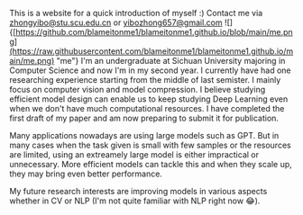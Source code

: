This is a website for a quick introduction of myself :) Contact me via zhongyibo@stu.scu.edu.cn or yibozhong657@gmail.com
![]{[https://github.com/blameitonme1/blameitonme1.github.io/blob/main/me.png](https://raw.githubusercontent.com/blameitonme1/blameitonme1.github.io/main/me.png) "me"}
I'm an undergraduate at Sichuan University majoring in Computer Science and now I'm in my second year. I currently have had one researching experience starting from the middle of last semister. I mainly focus on computer vision and model compression. I believe studying efficient model design can enable us to keep studying Deep Learning even when we don't have much computational resources. I have completed the first draft of my paper and am now preparing to submit it for publication.

Many applications nowadays are using large models such as GPT. But in many cases when the task given is small with few samples or the resources are limited, using an extreamely large model is either impractical or unnecessary. More efficient models can tackle this and when they scale up, they may bring even better performance.

My future research interests are improving models in various aspects whether in CV or NLP (I'm not quite familiar with NLP right now 😂).

